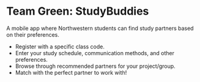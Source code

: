 # Team Green: StudyBuddies

A mobile app where Northwestern students can find study partners based on their preferences.

- Register with a specific class code.
- Enter your study schedule, communication methods, and other preferences.
- Browse through recommended partners for your project/group.
- Match with the perfect partner to work with!

